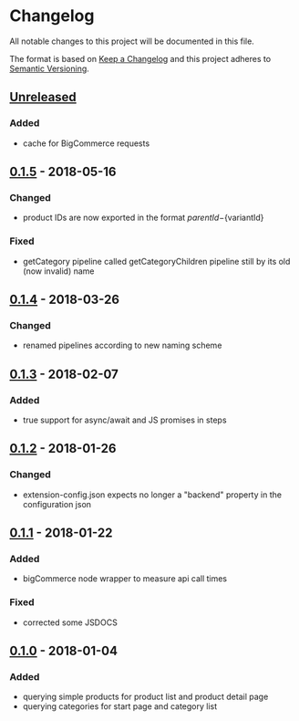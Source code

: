 # Changelog

All notable changes to this project will be documented in this file.

The format is based on [Keep a Changelog](http://keepachangelog.com/) and this project adheres to [Semantic Versioning](http://semver.org/).

## [Unreleased]
### Added
- cache for BigCommerce requests

## [0.1.5] - 2018-05-16
### Changed
- product IDs are now exported in the format ${parentId}-${variantId}

### Fixed
- getCategory pipeline called getCategoryChildren pipeline still by its old (now invalid) name

## [0.1.4] - 2018-03-26
### Changed
- renamed pipelines according to new naming scheme

## [0.1.3] - 2018-02-07
### Added
- true support for async/await and JS promises in steps

## [0.1.2] - 2018-01-26
### Changed
- extension-config.json expects no longer a "backend" property in the configuration json

## [0.1.1] - 2018-01-22
### Added
- bigCommerce node wrapper to measure api call times

### Fixed
- corrected some JSDOCS

## [0.1.0] - 2018-01-04
### Added
- querying simple products for product list and product detail page
- querying categories for start page and category list

[Unreleased]: https://github.com/shopgate/cloud-ext-bigcommerce-catalog/compare/v0.1.5...HEAD
[0.1.5]: https://github.com/shopgate/cloud-ext-bigcommerce-catalog/compare/v0.1.4...v0.1.5
[0.1.4]: https://github.com/shopgate/cloud-ext-bigcommerce-catalog/compare/v0.1.3...v0.1.4
[0.1.3]: https://github.com/shopgate/cloud-ext-bigcommerce-catalog/compare/v0.1.2...v0.1.3
[0.1.2]: https://github.com/shopgate/cloud-ext-bigcommerce-catalog/compare/v0.1.1...v0.1.2
[0.1.1]: https://github.com/shopgate/cloud-ext-bigcommerce-catalog/compare/v0.1.0...v0.1.1
[0.1.0]: https://github.com/shopgate/cloud-ext-bigcommerce-catalog/tree/v0.1.0
